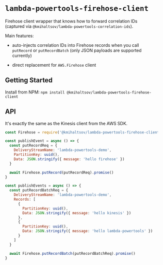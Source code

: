 # `lambda-powertools-firehose-client`

Firehose client wrapper that knows how to forward correlation IDs (captured via `@kmihaltsov/lambda-powertools-correlation-ids`).

Main features:

* auto-injects correlation IDs into Firehose records when you call `putRecord` or `putRecordBatch` (only JSON payloads are supported currently)

* direct replacement for `AWS.Firehose` client

## Getting Started

Install from NPM: `npm install @kmihaltsov/lambda-powertools-firehose-client`

## API

It's exactly the same as the Kinesis client from the AWS SDK.

```js
const Firehose = require('@kmihaltsov/lambda-powertools-firehose-client')

const publishEvent = async () => {
  const putRecordReq = {
    DeliveryStreamName: 'lambda-powertools-demo',
    PartitionKey: uuid(),
    Data: JSON.stringify({ message: 'hello firehose' })
  }

  await Firehose.putRecord(putRecordReq).promise()
}

const publishEvents = async () => {
  const putRecordBatchReq = {
    DeliveryStreamName: 'lambda-powertools-demo',
    Records: [
      {
        PartitionKey: uuid(),
        Data: JSON.stringify({ message: 'hello kinesis' })
      },
      {
        PartitionKey: uuid(),
        Data: JSON.stringify({ message: 'hello lambda-powertools' })
      }
    ]
  }

  await Firehose.putRecordBatch(putRecordBatchReq).promise()
}
```

